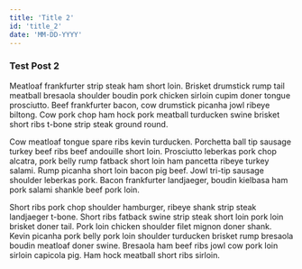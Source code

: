 ```yaml
---
title: 'Title 2'
id: 'title_2'
date: 'MM-DD-YYYY'
---
```


### Test Post 2

Meatloaf frankfurter strip steak ham short loin. Brisket drumstick rump tail meatball bresaola shoulder boudin pork chicken sirloin cupim doner tongue prosciutto. Beef frankfurter bacon, cow drumstick picanha jowl ribeye biltong. Cow pork chop ham hock pork meatball turducken swine brisket short ribs t-bone strip steak ground round.

Cow meatloaf tongue spare ribs kevin turducken. Porchetta ball tip sausage turkey beef ribs beef andouille short loin. Prosciutto leberkas pork chop alcatra, pork belly rump fatback short loin ham pancetta ribeye turkey salami. Rump picanha short loin bacon pig beef. Jowl tri-tip sausage shoulder leberkas pork. Bacon frankfurter landjaeger, boudin kielbasa ham pork salami shankle beef pork loin.

Short ribs pork chop shoulder hamburger, ribeye shank strip steak landjaeger t-bone. Short ribs fatback swine strip steak short loin pork loin brisket doner tail. Pork loin chicken shoulder filet mignon doner shank. Kevin picanha pork belly pork loin shoulder turducken brisket rump bresaola boudin meatloaf doner swine. Bresaola ham beef ribs jowl cow pork loin sirloin capicola pig. Ham hock meatball short ribs sirloin.
